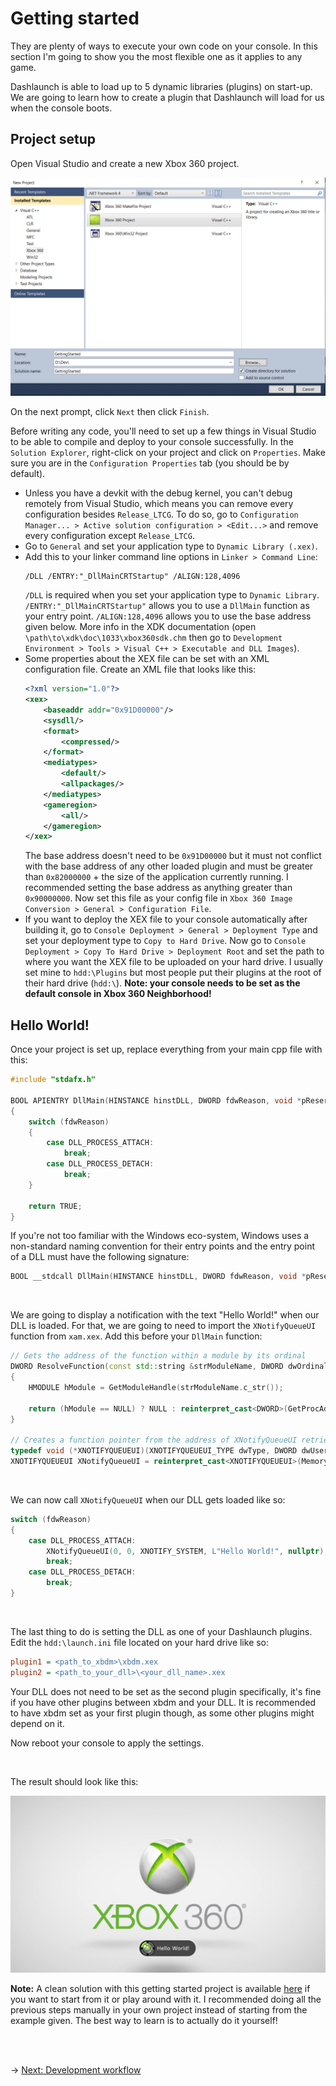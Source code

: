 # Getting started
They are plenty of ways to execute your own code on your console. In this section I'm going to show you the most flexible one as it applies to any game.

Dashlaunch is able to load up to 5 dynamic libraries (plugins) on start-up. We are going to learn how to create a plugin that Dashlaunch will load for us when the console boots.

## Project setup
Open Visual Studio and create a new Xbox 360 project.

<img src="../Prerequisites/Images/vs-create-project.png" alt="Visual Studio Xbox 360 Project"/>

On the next prompt, click `Next` then click `Finish`.

Before writing any code, you'll need to set up a few things in Visual Studio to be able to compile and deploy to your console successfully. In the `Solution Explorer`, right-click on your project and click on `Properties`. Make sure you are in the `Configuration Properties` tab (you should be by default).

- Unless you have a devkit with the debug kernel, you can't debug remotely from Visual Studio, which means you can remove every configuration besides `Release_LTCG`. To do so, go to `Configuration Manager... > Active solution configuration > <Edit...>` and remove every configuration except `Release_LTCG`.
- Go to `General` and set your application type to `Dynamic Library (.xex)`.
- Add this to your linker command line options in `Linker > Command Line`:
    ```
    /DLL /ENTRY:"_DllMainCRTStartup" /ALIGN:128,4096
    ```
    `/DLL` is required when you set your application type to `Dynamic Library`. `/ENTRY:"_DllMainCRTStartup"` allows you to use a `DllMain` function as your entry point. `/ALIGN:128,4096` allows you to use the base address given below. More info in the XDK documentation (open `\path\to\xdk\doc\1033\xbox360sdk.chm` then go to `Development Environment > Tools > Visual C++ > Executable and DLL Images`).
- Some properties about the XEX file can be set with an XML configuration file. Create an XML file that looks like this:
    ```XML
    <?xml version="1.0"?>
    <xex>
        <baseaddr addr="0x91D00000"/>
        <sysdll/>
        <format>
            <compressed/>
        </format>
        <mediatypes>
            <default/>
            <allpackages/>
        </mediatypes>
        <gameregion>
            <all/>
        </gameregion>
    </xex>
    ```
    The base address doesn't need to be `0x91D00000` but it must not conflict with the base address of any other loaded plugin and must be greater than `0x82000000` + the size of the application currently running. I recommended setting the base address as anything greater than `0x90000000`.
    Now set this file as your config file in `Xbox 360 Image Conversion > General > Configuration File`.
- If you want to deploy the XEX file to your console automatically after building it, go to `Console Deployment > General > Deployment Type` and set your deployment type to `Copy to Hard Drive`. Now go to `Console Deployment > Copy To Hard Drive > Deployment Root` and set the path to where you want the XEX file to be uploaded on your hard drive. I usually set mine to `hdd:\Plugins` but most people put their plugins at the root of their hard drive (`hdd:\`). **Note: your console needs to be set as the default console in Xbox 360 Neighborhood!**

## Hello World!
Once your project is set up, replace everything from your main cpp file with this:
```C++
#include "stdafx.h"

BOOL APIENTRY DllMain(HINSTANCE hinstDLL, DWORD fdwReason, void *pReserved)
{
    switch (fdwReason) 
    {
        case DLL_PROCESS_ATTACH:
            break;
        case DLL_PROCESS_DETACH:
            break;
    }

    return TRUE;
}
```
If you're not too familiar with the Windows eco-system, Windows uses a non-standard naming convention for their entry points and the entry point of a DLL must have the following signature:
```C++
BOOL __stdcall DllMain(HINSTANCE hinstDLL, DWORD fdwReason, void *pReserved);
```

<br/>

We are going to display a notification with the text "Hello World!" when our DLL is loaded. For that, we are going to need to import the `XNotifyQueueUI` function from `xam.xex`. Add this before your `DllMain` function:
```C++
// Gets the address of the function within a module by its ordinal
DWORD ResolveFunction(const std::string &strModuleName, DWORD dwOrdinal)
{
    HMODULE hModule = GetModuleHandle(strModuleName.c_str());

    return (hModule == NULL) ? NULL : reinterpret_cast<DWORD>(GetProcAddress(hModule, reinterpret_cast<const char *>(dwOrdinal)));
}

// Creates a function pointer from the address of XNotifyQueueUI retrieved by ResolveFunction
typedef void (*XNOTIFYQUEUEUI)(XNOTIFYQUEUEUI_TYPE dwType, DWORD dwUserIndex, unsigned long long qwAreas, const wchar_t *wszDisplayText, void *pContextData);
XNOTIFYQUEUEUI XNotifyQueueUI = reinterpret_cast<XNOTIFYQUEUEUI>(Memory::ResolveFunction("xam.xex", 656));
```

<br/>

We can now call `XNotifyQueueUI` when our DLL gets loaded like so:
```C++
switch (fdwReason) 
{
    case DLL_PROCESS_ATTACH:
        XNotifyQueueUI(0, 0, XNOTIFY_SYSTEM, L"Hello World!", nullptr);
        break;
    case DLL_PROCESS_DETACH:
        break;
}
```

<br/>

The last thing to do is setting the DLL as one of your Dashlaunch plugins. Edit the `hdd:\launch.ini` file located on your hard drive like so:
```INI
plugin1 = <path_to_xbdm>\xbdm.xex
plugin2 = <path_to_your_dll>\<your_dll_name>.xex
```
Your DLL does not need to be set as the second plugin specifically, it's fine if you have other plugins between xbdm and your DLL. It is recommended to have xbdm set as your first plugin though, as some other plugins might depend on it.

Now reboot your console to apply the settings.

<br/>

The result should look like this:

<img src="./Images/xnotify.png" alt="XNotify"/>

<br/>

**Note:** A clean solution with this getting started project is available [here](https://github.com/ClementDreptin/ModdingResources/tree/master/GettingStarted/GettingStarted/) if you want to start from it or play around with it. I recommended doing all the previous steps manually in your own project instead of starting from the example given. The best way to learn is to actually do it yourself!

<br/><br/>

&rarr; [Next: Development workflow](../DevelopmentWorkflow/development-workflow.md)
